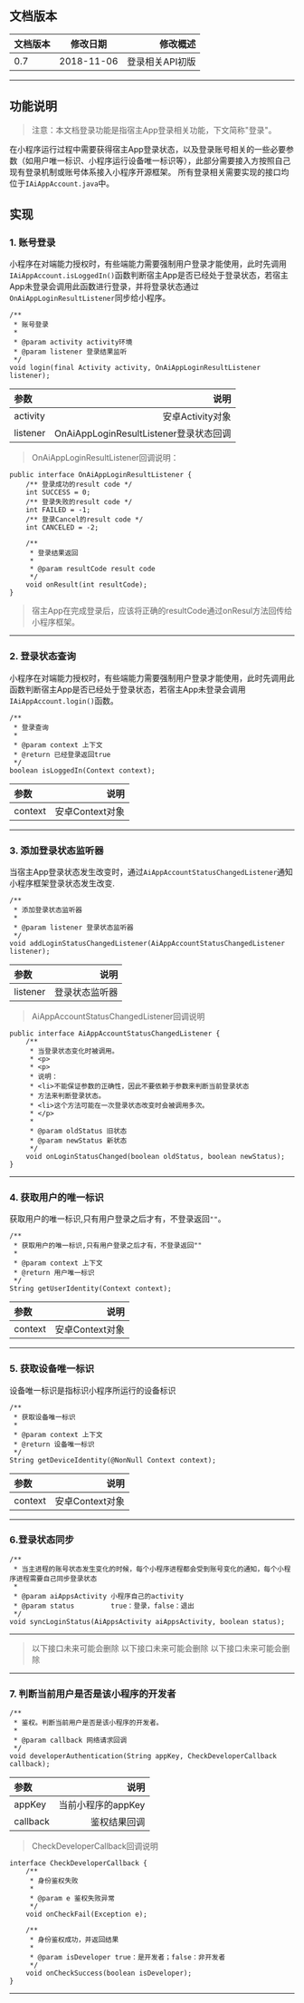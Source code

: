
## 文档版本

|文档版本|修改日期|修改概述|
|:--|--|--:|
|0.7|2018-11-06|登录相关API初版|


--------------------------
## 功能说明
> 注意：本文档登录功能是指宿主App登录相关功能，下文简称"登录"。


在小程序运行过程中需要获得宿主App登录状态，以及登录账号相关的一些必要参数（如用户唯一标识、小程序运行设备唯一标识等），此部分需要接入方按照自己现有登录机制或账号体系接入小程序开源框架。
所有登录相关需要实现的接口均位于```IAiAppAccount.java```中。

## 实现
### 1. 账号登录


小程序在对端能力授权时，有些端能力需要强制用户登录才能使用，此时先调用```IAiAppAccount.isLoggedIn()```函数判断宿主App是否已经处于登录状态，若宿主App未登录会调用此函数进行登录，并将登录状态通过```OnAiAppLoginResultListener```同步给小程序。
```
/**
 * 账号登录
 *
 * @param activity activity环境
 * @param listener 登录结果监听
 */
void login(final Activity activity, OnAiAppLoginResultListener listener);
```
|参数|说明|
|:--|--:|
|activity|安卓Activity对象|
|listener|OnAiAppLoginResultListener登录状态回调|


>OnAiAppLoginResultListener回调说明：


```
public interface OnAiAppLoginResultListener {
    /** 登录成功的result code */
    int SUCCESS = 0;
    /** 登录失败的result code */
    int FAILED = -1;
    /** 登录Cancel的result code */
    int CANCELED = -2;
    
    /**
     * 登录结果返回
     *
     * @param resultCode result code
     */
    void onResult(int resultCode);
}
```
>宿主App在完成登录后，应该将正确的resultCode通过onResul方法回传给小程序框架。


--------------


### 2. 登录状态查询


小程序在对端能力授权时，有些端能力需要强制用户登录才能使用，此时先调用此函数判断宿主App是否已经处于登录状态，若宿主App未登录会调用```IAiAppAccount.login()```函数。
```
/**
 * 登录查询
 *
 * @param context 上下文
 * @return 已经登录返回true
 */
boolean isLoggedIn(Context context);
```

|参数|说明|
|:--|--:|
|context|安卓Context对象|
--------------
### 3. 添加登录状态监听器


当宿主App登录状态发生改变时，通过```AiAppAccountStatusChangedListener```通知小程序框架登录状态发生改变.
```
/**
 * 添加登录状态监听器
 *
 * @param listener 登录状态监听器
 */
void addLoginStatusChangedListener(AiAppAccountStatusChangedListener listener);
```

|参数|说明|
|:--|--:|
|listener|登录状态监听器|
>AiAppAccountStatusChangedListener回调说明
```
public interface AiAppAccountStatusChangedListener {
    /**
     * 当登录状态变化时被调用。
     * <p>
     * <p>
     * 说明：
     * <li>不能保证参数的正确性，因此不要依赖于参数来判断当前登录状态
     * 方法来判断登录状态。
     * <li>这个方法可能在一次登录状态改变时会被调用多次。
     * </p>
     *
     * @param oldStatus 旧状态
     * @param newStatus 新状态
     */
    void onLoginStatusChanged(boolean oldStatus, boolean newStatus);
}
```

--------------
### 4. 获取用户的唯一标识


获取用户的唯一标识,只有用户登录之后才有，不登录返回```""```。
```
/**
 * 获取用户的唯一标识,只有用户登录之后才有，不登录返回""
 *
 * @param context 上下文
 * @return 用户唯一标识
 */
String getUserIdentity(Context context);
```


|参数|说明|
|:--|--:|
|context|安卓Context对象|
--------------
### 5. 获取设备唯一标识


设备唯一标识是指标识小程序所运行的设备标识
```
/**
 * 获取设备唯一标识
 *
 * @param context 上下文
 * @return 设备唯一标识
 */
String getDeviceIdentity(@NonNull Context context);

```

|参数|说明|
|:--|--:|
|context|安卓Context对象|


--------------
### 6.登录状态同步


```
/**
 * 当主进程的账号状态发生变化的时候，每个小程序进程都会受到账号变化的通知，每个小程序进程需要自己同步登录状态
 *
 * @param aiAppsActivity 小程序自己的activity
 * @param status         true：登录，false：退出
 */
void syncLoginStatus(AiAppsActivity aiAppsActivity, boolean status);
```
--------------
>以下接口未来可能会删除
>以下接口未来可能会删除
>以下接口未来可能会删除


****************
### 7. 判断当前用户是否是该小程序的开发者
```
/**
 * 鉴权。判断当前用户是否是该小程序的开发者。
 *
 * @param callback 网络请求回调
 */
void developerAuthentication(String appKey, CheckDeveloperCallback callback);

```

|参数|说明|
|:--|--:|
|appKey|当前小程序的appKey|
|callback|鉴权结果回调|


> CheckDeveloperCallback回调说明


```
interface CheckDeveloperCallback {
    /**
     * 身份鉴权失败
     *
     * @param e 鉴权失败异常
     */
    void onCheckFail(Exception e);

    /**
     * 身份鉴权成功，并返回结果
     *
     * @param isDeveloper true：是开发者；false：非开发者
     */
    void onCheckSuccess(boolean isDeveloper);
}
```
--------------






